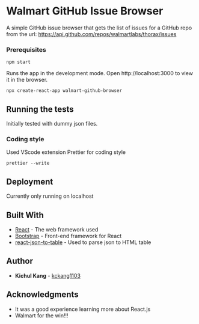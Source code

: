 # Walmart GitHub Issue Browser

A simple GitHub issue browser that gets the list of issues for a GitHub repo from the url: https://api.github.com/repos/walmartlabs/thorax/issues 

### Prerequisites

```
npm start
```
Runs the app in the development mode.
Open http://localhost:3000 to view it in the browser.

```
npx create-react-app walmart-github-browser
```

## Running the tests

Initially tested with dummy json files.

### Coding style
Used VScode extension Prettier for coding style

```
prettier --write 
```

## Deployment

Currently only running on localhost

## Built With

* [React](https://reactjs.org/) - The web framework used
* [Bootstrap](https://react-bootstrap.github.io/) - Front-end framework for React
* [react-json-to-table](https://github.com/thehyve/react-json-to-table#readme) - Used to parse json to HTML table

## Author

* **Kichul Kang** - [kckang1103](https://github.com/kckang1103)


## Acknowledgments

* It was a good experience learning more about React.js
* Walmart for the win!!!